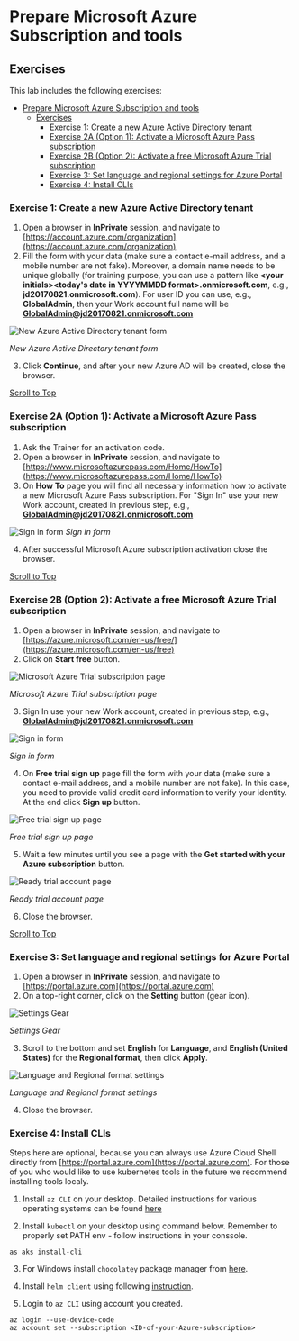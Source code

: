 # Prepare Microsoft Azure Subscription and tools

## Exercises
This lab includes the following exercises:
- [Prepare Microsoft Azure Subscription and tools](#prepare-microsoft-azure-subscription-and-tools)
  - [Exercises](#exercises)
    - [Exercise 1: Create a new Azure Active Directory tenant](#exercise-1-create-a-new-azure-active-directory-tenant)
    - [Exercise 2A (Option 1): Activate a Microsoft Azure Pass subscription](#exercise-2a-option-1-activate-a-microsoft-azure-pass-subscription)
    - [Exercise 2B (Option 2): Activate a free Microsoft Azure Trial subscription](#exercise-2b-option-2-activate-a-free-microsoft-azure-trial-subscription)
    - [Exercise 3: Set language and regional settings for Azure Portal](#exercise-3-set-language-and-regional-settings-for-azure-portal)
    - [Exercise 4: Install CLIs](#exercise-4-install-clis)


### Exercise 1: Create a new Azure Active Directory tenant
1. Open a browser in **InPrivate** session, and navigate to [https://account.azure.com/organization](https://account.azure.com/organization)
2. Fill the form with your data (make sure a contact e-mail address, and a mobile number are not fake). Moreover, a domain name needs to be unique globally (for training purpose, you can use a pattern like **\<your initials\>\<today's date in YYYYMMDD format\>.onmicrosoft.com**, e.g., **jd20170821.onmicrosoft.com**). For user ID you can use, e.g., **GlobalAdmin**, then your Work account full name will be **GlobalAdmin@jd20170821.onmicrosoft.com**

![New Azure Active Directory tenant form](img/newaadtenant.png)

_New Azure Active Directory tenant form_

3. Click **Continue**, and after your new Azure AD will be created, close the browser.

[Scroll to Top](#exercises)

### Exercise 2A (Option 1): Activate a Microsoft Azure Pass subscription
1. Ask the Trainer for an activation code.
2. Open a browser in **InPrivate** session, and navigate to [https://www.microsoftazurepass.com/Home/HowTo](https://www.microsoftazurepass.com/Home/HowTo)
3. On **How To** page you will find all necessary information how to activate a new Microsoft Azure Pass subscription. For "Sign In" use your new Work account, created in previous step, e.g., **GlobalAdmin@jd20170821.onmicrosoft.com**

![Sign in form](img/signin.png)
_Sign in form_

4. After successful Microsoft Azure subscription activation close the browser.

[Scroll to Top](#exercises)

### Exercise 2B (Option 2): Activate a free Microsoft Azure Trial subscription
1. Open a browser in **InPrivate** session, and navigate to [https://azure.microsoft.com/en-us/free/](https://azure.microsoft.com/en-us/free)
2. Click on **Start free** button.

![Microsoft Azure Trial subscription page](img/azuretrial.png)

_Microsoft Azure Trial subscription page_

3. Sign In use your new Work account, created in previous step, e.g., **GlobalAdmin@jd20170821.onmicrosoft.com**

![Sign in form](img/signin.png)

_Sign in form_

4. On **Free trial sign up** page fill the form with your data (make sure a contact e-mail address, and a mobile number are not fake). In this case, you need to provide valid credit card information to verify your identity. At the end click **Sign up** button.

![Free trial sign up page](img/trialsignup.png)

_Free trial sign up page_

5. Wait a few minutes until you see a page with the **Get started with your Azure subscription** button.

![Ready trial account page](img/readytrial.png)

_Ready trial account page_

6. Close the browser.

[Scroll to Top](#exercises)

### Exercise 3: Set language and regional settings for Azure Portal
1. Open a browser in **InPrivate** session, and navigate to [https://portal.azure.com](https://portal.azure.com)
2. On a top-right corner, click on the **Setting** button (gear icon).

![Settings Gear](img/settingsgear.png)

_Settings Gear_

3. Scroll to the bottom and set **English** for **Language**, and **English (United States)** for the **Regional format**, then click **Apply**.

![Language and Regional format settings](img/langreg.png)

_Language and Regional format settings_

4. Close the browser.

### Exercise 4: Install CLIs

Steps here are optional, because you can always use Azure Cloud Shell directly from [https://portal.azure.com](https://portal.azure.com). For those of you who would like to use kubernetes tools in the future we recommend installing tools localy. 

1. Install `az CLI` on your desktop. Detailed instructions for various operating systems can be found [here](https://docs.microsoft.com/en-us/cli/azure/install-azure-cli?view=azure-cli-latest)

2. Install `kubectl` on your desktop using command below. Remember to properly set PATH env - follow instructions in your conssole.

```shell
as aks install-cli
```

3. For Windows install `chocolatey` package manager from [here](https://chocolatey.org/install).
   
4. Install `helm client` using following [instruction](https://helm.sh/docs/using_helm/#installing-the-helm-client).

5. Login to `az CLI` using account you created.
   
```shell
az login --use-device-code
az account set --subscription <ID-of-your-Azure-subscription>
```
